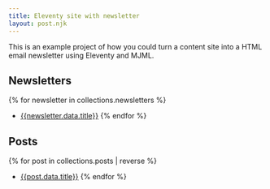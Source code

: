 ```yaml
---
title: Eleventy site with newsletter
layout: post.njk
---
```


This is an example project of how you could turn a content site into a HTML email newsletter using Eleventy and MJML.

## Newsletters

{% for newsletter in collections.newsletters %}

- [{{newsletter.data.title}}]({{newsletter.url}})
  {% endfor %}

## Posts

{% for post in collections.posts | reverse %}

- [{{post.data.title}}]({{post.url}})
  {% endfor %}

